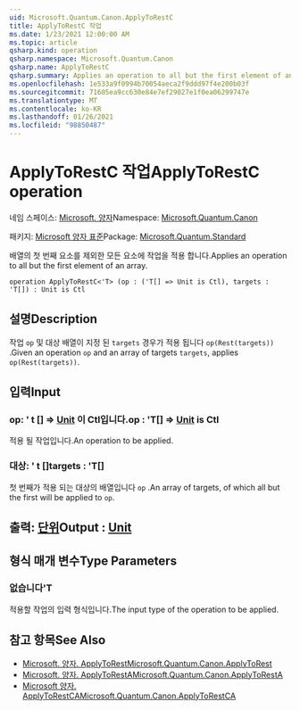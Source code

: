 ```yaml
---
uid: Microsoft.Quantum.Canon.ApplyToRestC
title: ApplyToRestC 작업
ms.date: 1/23/2021 12:00:00 AM
ms.topic: article
qsharp.kind: operation
qsharp.namespace: Microsoft.Quantum.Canon
qsharp.name: ApplyToRestC
qsharp.summary: Applies an operation to all but the first element of an array.
ms.openlocfilehash: 1e533a9f0994b70054aeca2f9ddd97f4e200b03f
ms.sourcegitcommit: 71605ea9cc630e84e7ef29027e1f0ea06299747e
ms.translationtype: MT
ms.contentlocale: ko-KR
ms.lasthandoff: 01/26/2021
ms.locfileid: "98850487"
---
```

# <a name="applytorestc-operation"></a><span data-ttu-id="7507c-102">ApplyToRestC 작업</span><span class="sxs-lookup"><span data-stu-id="7507c-102">ApplyToRestC operation</span></span>

<span data-ttu-id="7507c-103">네임 스페이스: [Microsoft. 양자](xref:Microsoft.Quantum.Canon)</span><span class="sxs-lookup"><span data-stu-id="7507c-103">Namespace: [Microsoft.Quantum.Canon](xref:Microsoft.Quantum.Canon)</span></span>

<span data-ttu-id="7507c-104">패키지: [Microsoft 양자 표준](https://nuget.org/packages/Microsoft.Quantum.Standard)</span><span class="sxs-lookup"><span data-stu-id="7507c-104">Package: [Microsoft.Quantum.Standard](https://nuget.org/packages/Microsoft.Quantum.Standard)</span></span>


<span data-ttu-id="7507c-105">배열의 첫 번째 요소를 제외한 모든 요소에 작업을 적용 합니다.</span><span class="sxs-lookup"><span data-stu-id="7507c-105">Applies an operation to all but the first element of an array.</span></span>

```qsharp
operation ApplyToRestC<'T> (op : ('T[] => Unit is Ctl), targets : 'T[]) : Unit is Ctl
```


## <a name="description"></a><span data-ttu-id="7507c-106">설명</span><span class="sxs-lookup"><span data-stu-id="7507c-106">Description</span></span>

<span data-ttu-id="7507c-107">작업 `op` 및 대상 배열이 지정 된 `targets` 경우가 적용 됩니다 `op(Rest(targets))` .</span><span class="sxs-lookup"><span data-stu-id="7507c-107">Given an operation `op` and an array of targets `targets`, applies `op(Rest(targets))`.</span></span>

## <a name="input"></a><span data-ttu-id="7507c-108">입력</span><span class="sxs-lookup"><span data-stu-id="7507c-108">Input</span></span>

### <a name="op--t--unit--is-ctl"></a><span data-ttu-id="7507c-109">op: ' t [] => [Unit](xref:microsoft.quantum.lang-ref.unit)  이 Ctl입니다.</span><span class="sxs-lookup"><span data-stu-id="7507c-109">op : 'T[] => [Unit](xref:microsoft.quantum.lang-ref.unit)  is Ctl</span></span>

<span data-ttu-id="7507c-110">적용 될 작업입니다.</span><span class="sxs-lookup"><span data-stu-id="7507c-110">An operation to be applied.</span></span>


### <a name="targets--t"></a><span data-ttu-id="7507c-111">대상: ' t []</span><span class="sxs-lookup"><span data-stu-id="7507c-111">targets : 'T[]</span></span>

<span data-ttu-id="7507c-112">첫 번째가 적용 되는 대상의 배열입니다 `op` .</span><span class="sxs-lookup"><span data-stu-id="7507c-112">An array of targets, of which all but the first will be applied to `op`.</span></span>



## <a name="output--unit"></a><span data-ttu-id="7507c-113">출력: [단위](xref:microsoft.quantum.lang-ref.unit)</span><span class="sxs-lookup"><span data-stu-id="7507c-113">Output : [Unit](xref:microsoft.quantum.lang-ref.unit)</span></span>



## <a name="type-parameters"></a><span data-ttu-id="7507c-114">형식 매개 변수</span><span class="sxs-lookup"><span data-stu-id="7507c-114">Type Parameters</span></span>

### <a name="t"></a><span data-ttu-id="7507c-115">없습니다</span><span class="sxs-lookup"><span data-stu-id="7507c-115">'T</span></span>

<span data-ttu-id="7507c-116">적용할 작업의 입력 형식입니다.</span><span class="sxs-lookup"><span data-stu-id="7507c-116">The input type of the operation to be applied.</span></span>

## <a name="see-also"></a><span data-ttu-id="7507c-117">참고 항목</span><span class="sxs-lookup"><span data-stu-id="7507c-117">See Also</span></span>

- [<span data-ttu-id="7507c-118">Microsoft. 양자. ApplyToRest</span><span class="sxs-lookup"><span data-stu-id="7507c-118">Microsoft.Quantum.Canon.ApplyToRest</span></span>](xref:Microsoft.Quantum.Canon.ApplyToRest)
- [<span data-ttu-id="7507c-119">Microsoft. 양자. ApplyToRestA</span><span class="sxs-lookup"><span data-stu-id="7507c-119">Microsoft.Quantum.Canon.ApplyToRestA</span></span>](xref:Microsoft.Quantum.Canon.ApplyToRestA)
- [<span data-ttu-id="7507c-120">Microsoft 양자. ApplyToRestCA</span><span class="sxs-lookup"><span data-stu-id="7507c-120">Microsoft.Quantum.Canon.ApplyToRestCA</span></span>](xref:Microsoft.Quantum.Canon.ApplyToRestCA)